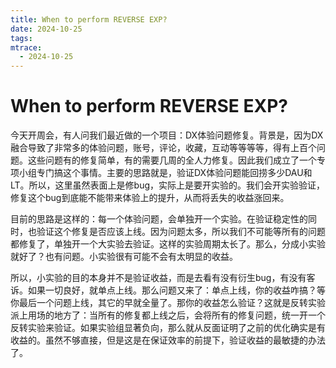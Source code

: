```yaml
---
title: When to perform REVERSE EXP?
date: 2024-10-25
tags: 
mtrace: 
  - 2024-10-25
---
```


# When to perform REVERSE EXP?

今天开周会，有人问我们最近做的一个项目：DX体验问题修复。背景是，因为DX融合导致了非常多的体验问题，账号，评论，收藏，互动等等等等，得有上百个问题。这些问题有的修复简单，有的需要几周的全人力修复。因此我们成立了一个专项小组专门搞这个事情。主要的思路就是，验证DX体验问题能回捞多少DAU和LT。所以，这里虽然表面上是修bug，实际上是要开实验的。我们会开实验验证，修复这个bug到底能不能带来体验上的提升，从而将丢失的收益涨回来。

目前的思路是这样的：每一个体验问题，会单独开一个实验。在验证稳定性的同时，也验证这个修复是否应该上线。因为问题太多，所以我们不可能等所有的问题都修复了，单独开一个大实验去验证。这样的实验周期太长了。那么，分成小实验就好了？也有问题。小实验很有可能不会有太明显的收益。

所以，小实验的目的本身并不是验证收益，而是去看有没有衍生bug，有没有客诉。如果一切良好，就单点上线。那么问题又来了：单点上线，你的收益咋搞？等你最后一个问题上线，其它的早就全量了。那你的收益怎么验证？这就是反转实验派上用场的地方了：当所有的修复都上线之后，会将所有的修复问题，统一开一个反转实验来验证。如果实验组显著负向，那么就从反面证明了之前的优化确实是有收益的。虽然不够直接，但是这是在保证效率的前提下，验证收益的最敏捷的办法了。